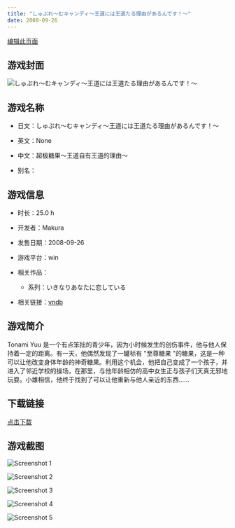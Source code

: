 ```yaml
---
title: "しゅぷれ～むキャンディ～王道には王道たる理由があるんです！～"
date: 2008-09-26
---
```

[编辑此页面](https://github.com/ACG-3/ADV3-source/blob/main/source/_posts/games/%E3%81%97%E3%82%85%E3%81%B7%E3%82%8C%EF%BD%9E%E3%82%80%E3%82%AD%E3%83%A3%E3%83%B3%E3%83%87%E3%82%A3%EF%BD%9E%E7%8E%8B%E9%81%93%E3%81%AB%E3%81%AF%E7%8E%8B%E9%81%93%E3%81%9F%E3%82%8B%E7%90%86%E7%94%B1%E3%81%8C%E3%81%82%E3%82%8B%E3%82%93%E3%81%A7%E3%81%99%EF%BC%81%EF%BD%9E.md)

## 游戏封面

![しゅぷれ～むキャンディ～王道には王道たる理由があるんです！～](https%3A//pan.timero.xyz/onedrive/img_lib_001/%E3%81%97%E3%82%85%E3%81%B7%E3%82%8C%EF%BD%9E%E3%82%80%E3%82%AD%E3%83%A3%E3%83%B3%E3%83%87%E3%82%A3%EF%BD%9E%E7%8E%8B%E9%81%93%E3%81%AB%E3%81%AF%E7%8E%8B%E9%81%93%E3%81%9F%E3%82%8B%E7%90%86%E7%94%B1%E3%81%8C%E3%81%82%E3%82%8B%E3%82%93%E3%81%A7%E3%81%99%EF%BC%81%EF%BD%9E_cover.avif)


## 游戏名称

- 日文：しゅぷれ～むキャンディ～王道には王道たる理由があるんです！～
- 英文：None
- 中文：超极糖果～王道自有王道的理由～

- 别名：


## 游戏信息

- 时长：25.0 h
- 开发者：Makura
- 发售日期：2008-09-26
- 游戏平台：win
- 相关作品：
   - 系列：いきなりあなたに恋している

- 相关链接：[vndb](https://vndb.org/v793)


## 游戏简介

Tonami Yuu 是一个有点笨拙的青少年，因为小时候发生的创伤事件，他与他人保持着一定的距离。有一天，他偶然发现了一罐标有 "至尊糖果 "的糖果，这是一种可以让他改变身体年龄的神奇糖果。利用这个机会，他把自己变成了一个孩子，并进入了邻近学校的操场，在那里，与他年龄相仿的高中女生正与孩子们天真无邪地玩耍。小雄相信，他终于找到了可以让他重新与他人亲近的东西......


## 下载链接

[点击下载](https://pan.timero.xyz/onedrive/adv_lib_001/%E3%81%97%E3%82%85%E3%81%B7%E3%82%8C%EF%BD%9E%E3%82%80%E3%82%AD%E3%83%A3%E3%83%B3%E3%83%87%E3%82%A3%EF%BD%9E%E7%8E%8B%E9%81%93%E3%81%AB%E3%81%AF%E7%8E%8B%E9%81%93%E3%81%9F%E3%82%8B%E7%90%86%E7%94%B1%E3%81%8C%E3%81%82%E3%82%8B%E3%82%93%E3%81%A7%E3%81%99%EF%BC%81%EF%BD%9E)


## 游戏截图


![Screenshot 1](https%3A//pan.timero.xyz/onedrive/img_lib_001/%E3%81%97%E3%82%85%E3%81%B7%E3%82%8C%EF%BD%9E%E3%82%80%E3%82%AD%E3%83%A3%E3%83%B3%E3%83%87%E3%82%A3%EF%BD%9E%E7%8E%8B%E9%81%93%E3%81%AB%E3%81%AF%E7%8E%8B%E9%81%93%E3%81%9F%E3%82%8B%E7%90%86%E7%94%B1%E3%81%8C%E3%81%82%E3%82%8B%E3%82%93%E3%81%A7%E3%81%99%EF%BC%81%EF%BD%9E_Screenshot_1.avif)

![Screenshot 2](https%3A//pan.timero.xyz/onedrive/img_lib_001/%E3%81%97%E3%82%85%E3%81%B7%E3%82%8C%EF%BD%9E%E3%82%80%E3%82%AD%E3%83%A3%E3%83%B3%E3%83%87%E3%82%A3%EF%BD%9E%E7%8E%8B%E9%81%93%E3%81%AB%E3%81%AF%E7%8E%8B%E9%81%93%E3%81%9F%E3%82%8B%E7%90%86%E7%94%B1%E3%81%8C%E3%81%82%E3%82%8B%E3%82%93%E3%81%A7%E3%81%99%EF%BC%81%EF%BD%9E_Screenshot_2.avif)

![Screenshot 3](https%3A//pan.timero.xyz/onedrive/img_lib_001/%E3%81%97%E3%82%85%E3%81%B7%E3%82%8C%EF%BD%9E%E3%82%80%E3%82%AD%E3%83%A3%E3%83%B3%E3%83%87%E3%82%A3%EF%BD%9E%E7%8E%8B%E9%81%93%E3%81%AB%E3%81%AF%E7%8E%8B%E9%81%93%E3%81%9F%E3%82%8B%E7%90%86%E7%94%B1%E3%81%8C%E3%81%82%E3%82%8B%E3%82%93%E3%81%A7%E3%81%99%EF%BC%81%EF%BD%9E_Screenshot_3.avif)

![Screenshot 4](https%3A//pan.timero.xyz/onedrive/img_lib_001/%E3%81%97%E3%82%85%E3%81%B7%E3%82%8C%EF%BD%9E%E3%82%80%E3%82%AD%E3%83%A3%E3%83%B3%E3%83%87%E3%82%A3%EF%BD%9E%E7%8E%8B%E9%81%93%E3%81%AB%E3%81%AF%E7%8E%8B%E9%81%93%E3%81%9F%E3%82%8B%E7%90%86%E7%94%B1%E3%81%8C%E3%81%82%E3%82%8B%E3%82%93%E3%81%A7%E3%81%99%EF%BC%81%EF%BD%9E_Screenshot_4.avif)

![Screenshot 5](https%3A//pan.timero.xyz/onedrive/img_lib_001/%E3%81%97%E3%82%85%E3%81%B7%E3%82%8C%EF%BD%9E%E3%82%80%E3%82%AD%E3%83%A3%E3%83%B3%E3%83%87%E3%82%A3%EF%BD%9E%E7%8E%8B%E9%81%93%E3%81%AB%E3%81%AF%E7%8E%8B%E9%81%93%E3%81%9F%E3%82%8B%E7%90%86%E7%94%B1%E3%81%8C%E3%81%82%E3%82%8B%E3%82%93%E3%81%A7%E3%81%99%EF%BC%81%EF%BD%9E_Screenshot_5.avif)

